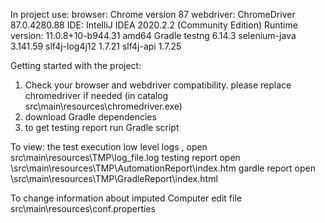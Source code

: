 In project use:
browser: Chrome version 87
webdriver:   ChromeDriver 87.0.4280.88
IDE: IntelliJ IDEA 2020.2.2 (Community Edition) Runtime version: 11.0.8+10-b944.31 amd64
Gradle
testng 6.14.3
selenium-java 3.141.59 
slf4j-log4j12 1.7.21
slf4j-api  1.7.25

Getting started with the project: 

  1) Check your browser and webdriver compatibility.
  please replace chromedriver if needed (in catalog src\\main\\resources\\chromedriver.exe)
  2) download  Gradle  dependencies
  3) to get testing report run Gradle script

To view: 
        the test execution low level logs , open src\main\resources\TMP\log_file.log
        testing report open \src\main\resources\TMP\AutomationReport\index.htm
        gardle report open \src\main\resources\TMP\GradleReport\index.html 

To change information about imputed Computer edit file src\main\resources\conf.properties
